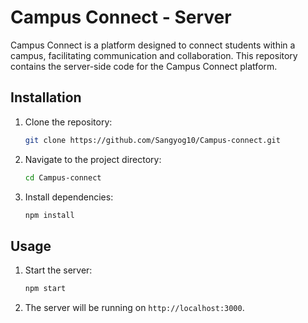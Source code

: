 # Campus Connect - Server

Campus Connect is a platform designed to connect students within a campus, facilitating communication and collaboration. This repository contains the server-side code for the Campus Connect platform.

## Installation

1. Clone the repository:
    ```sh
    git clone https://github.com/Sangyog10/Campus-connect.git
    ```
2. Navigate to the project directory:
    ```sh
    cd Campus-connect
    ```
3. Install dependencies:
    ```sh
    npm install
    ```

## Usage

1. Start the server:
    ```sh
    npm start
    ```
2. The server will be running on `http://localhost:3000`.
